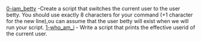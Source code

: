 [0-iam_betty](0-iam_betty) -Create a script that switches the current user to the user betty. You should use exactly 8 characters for your command (+1 character for the new line),ou can assume that the user betty will exist when we will run your script.
[1-who_am_i](1-who_am_i) - Write a script that prints the effective userid of the current user.
